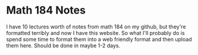 # Math 184 Notes
I have 10 lectures worth of notes from math 184 on my github, but they're
formatted terribly and now I have this website.
So what I'll probably do is spend some time to format them into a web friendly
format and then upload them here.
Should be done in maybe 1-2 days. 
